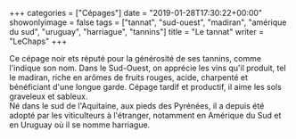 +++
categories = ["Cépages"]
date = "2019-01-28T17:30:22+00:00"
showonlyimage = false
tags = ["tannat", "sud-ouest", "madiran", "amérique du sud", "uruguay", "harriague", "tannins"]
title = "Le tannat"
writer = "LeChaps"
+++

Ce cépage noir ets réputé pour la générosité de ses tannins, comme l'indique son nom. Dans le Sud-Ouest, on apprécie les vins qu'il produit, tel le madiran, riche en arômes de fruits rouges, acide, charpenté et bénéficiant d'une longue garde. Cépage tardif et productif, il aime les sols graveleux et sableux.  
Né dans le sud de l'Aquitaine, aux pieds des Pyrénées, il a depuis été adopté par les viticulteurs à l'étranger, notamment en Amérique du Sud et en Uruguay où il se nomme harriague.
